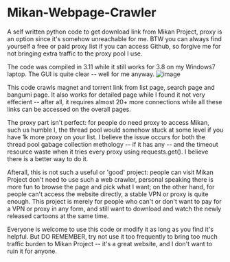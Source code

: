# Mikan-Webpage-Crawler
A self written python code to get download link from Mikan Project, proxy is an option since it's somehow unreachable for me. BTW you can always find yourself a free or paid proxy list if you can access Github, so forgive me for not bringing extra traffic to the proxy pool I use.

The code was compiled in 3.11 while it still works for 3.8 on my Windows7 laptop. The GUI is quite clear -- well for me anyway.
![image](https://user-images.githubusercontent.com/14989953/236103831-91a46720-e48a-4574-b53e-663bd538be8c.png)

This code crawls magnet and torrent link from list page, search page and bangumi page. It also works for detailed page while I found it not very effecient -- after all, it requires almost 20+ more connections while all these links can be accessed on the overall pages.

The proxy part isn't perfect: for people do need proxy to access Mikan, such us humble I, the thread pool would somehow stuck at some level if you have 1k more proxy on your list. I believe the issue occurs for both the thread pool gabage collection methology -- if it has any -- and the timeout resource waste when it tries every proxy using requests.get(). I believe there is a better way to do it. 

Afterall, this is not such a useful or 'good' project: people can visit Mikan Project don't need to use such a web crawler, personal speaking there is more fun to browse the page and pick what I want; on the other hand, for people can't access the website directly, a stable VPN or proxy is quite enough. This project is merely for people who can't or don't want to pay for a VPN or proxy in any form, and still want to download and watch the newly released cartoons at the same time.

Everyone is welcome to use this code or modify it as long as you find it's helpful. But DO REMEMBER, try not use it too frequently to bring too much traffic burden to Mikan Project -- it's a great website, and I don't want to ruin it for anyone.
